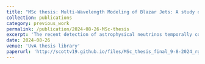 ```yaml
---
title: "MSc thesis: Multi-Wavelength Modeling of Blazar Jets: A study of Leptonic and Lepto-Hadronic Emission in Single- and Multi-Zone Frameworks"
collection: publications
category: previous_work
permalink: /publication/2024-08-26-MSc-thesis
excerpt: 'The recent detection of astrophysical neutrinos temporally coincident with γ-ray flares from blazars has led to an increased interest in these sources. Blazars are supermassive black holes at the center of galaxies with a relativistic jet of matter closely aligned with our line of sight. These jets, which can extend to the size of entire galaxies and move at nearly the speed of light, produce non-thermal radiation across the electromagnetic spectrum through synchrotron and inverse Compton emission. The alignment of blazars jets leads to a significant enhancement of the observed flux due to relativistic beaming such that they can outshine entire galaxies by a million times. While blazars themselves are interesting objects to study, the simultaneous observation of γ-ray flares and neutrinos suggests an intimate connection between blazars and the astrophysical backgrounds of γ-rays, neutrinos and cosmic rays. This link implies that blazars might be the source of these astrophysical backgrounds whose origin is unknown. To produce these backgrounds, the relativistic jet in blazars need to accelerate not only electrons, but also protons and heavier nuclei, leading to hadronic interactions in which γ-rays and neutrinos can be produced. The accelerated hadrons will then stream through the Universe providing the cosmic ray background. Generally, the multi-wavelength emission produced by blazar jets is crucial for studying the physical conditions, the emitting particle distribution and the acceleration mechanisms within these jets. In order to explain their multi-wavelength emission, different approaches exist- from simpler single-zone to more complex multi-zone geometries, and from purely leptonic to incorporating lepto-hadronic interactions—there is no consensus on the best method. Advances in computing power now allow for the development of detailed multi-zone geometries, but this requires a good understanding of the different approaches. In this study, we conducted a comprehensive comparison of single- and multi-zone black hole jet models by fitting the multi-wavelength emission of blazars TXS 0506+056 and PKS 1424-418. Our results show that tracking the entire evolution of the jet yields statistically better fits and offer deeper insights into the launching, evolution, and particle acceleration processes of the jet. Including the hadronic interactions of protons allows to lift degeneracies present in while preserving the overall jet conditions. The same behavior was seen for the single-zone geometry, where lepto-hadronic fits were better constrained and showed no degeneracies. While blazars are extreme astrophysical objects, this study showed that multi-zone models can explain these objects while requiring less extreme conditions and provide more accurate fits. <br> For more information, see the [UvA thesis library](https://scripties.uba.uva.nl/search?id=record_55250)'
date: 2024-08-26
venue: 'UvA thesis library'
paperurl: 'http://scottv19.github.io/files/MSc_thesis_final_9-8-2024_rgojkbf2.pdf'
---
```

